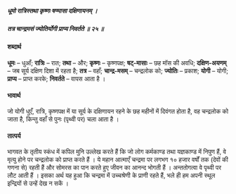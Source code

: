 ##### धूमो रात्रिस्तथा कृष्णः षण्मासा दक्षिणायनम् ।
##### तत्र चान्द्रमसं ज्योतिर्योगी प्राप्य निवर्तते ॥ २५ ॥

#### शब्दार्थ

**धूमः** – धुआँ; **रात्रिः** – रात; **तथा** – और; **कृष्णः** – कृष्णपक्ष; **षट्-मासाः** – छह मॉस की अवधि; **दक्षिण-अयणम्** – जब सूर्य दक्षिण दिशा में रहता है; **तत्र** – वहाँ; **चान्द्र-मसम्** – चन्द्रलोक को; **ज्योतिः** – प्रकाश; **योगी** – योगी; **प्राप्य** – प्राप्त करके; **निवर्तते** – वापस आता है ।

#### भावार्थ

जो योगी धुएँ, रात्रि, कृष्णपक्ष में या सूर्य के दक्षिणायन रहने के छह महीनों में दिवंगत होता है, वह चन्द्रलोक को जाता है, किन्तु वहाँ से पुनः (पृथ्वी पर) चला आता है ।

#### तात्पर्य

भागवत के तृतीय स्कंध में कपिल मुनि उल्लेख करते हैं कि जो लोग कर्मकाण्ड तथा यज्ञकाण्ड में निपुण हैं, वे मृत्यु होने पर चन्द्रलोक को प्राप्त करते हैं । ये महान आत्माएँ चन्द्रमा पर लगभग १० हजार वर्षों तक (देवों की गणना से) रहती हैं और सोमरस का पान करते हुए जीवन का आनन्द भोगती हैं । अन्ततोगत्वा वे पृथ्वी पर लौट आती हैं । इसका अर्थ यह हुआ कि चन्द्रमा में उच्चश्रेणी के प्राणी रहते हैं, भले ही हम अपनी स्थूल इन्द्रियों से उन्हें देख न सकें ।